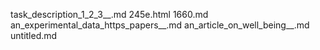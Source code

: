 task_description_1_2_3__.md
245e.html
1660.md
an_experimental_data_https_papers__.md
an_article_on_well_being__.md
untitled.md
